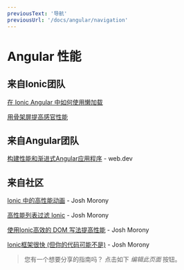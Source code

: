 ```yaml
---
previousText: '导航'
previousUrl: '/docs/angular/navigation'
---
```


# Angular 性能

## 来自Ionic团队

[在 Ionic Angular 中如何使用懒加载](https://ionicframework.com/blog/how-to-lazy-load-in-ionic-angular/)

[用骨架屏提高感官性能](https://ionicframework.com/blog/improved-perceived-performance-with-skeleton-screens/)

## 来自Angular团队

[构建性能和渐进式Angular应用程序](https://web.dev/angular) - web.dev

## 来自社区

[Ionic 中的高性能动画](https://www.joshmorony.com/high-performance-animations-in-ionic/) - Josh Morony

[高性能列表过滤 Ionic](https://www.joshmorony.com/high-performance-list-filtering-in-ionic-2/) - Josh Morony

[使用Ionic高效的 DOM 写法提高性能](https://www.joshmorony.com/increasing-performance-with-efficient-dom-writes-in-ionic-2/) - Josh Morony

[Ionic框架很快 (但你的代码可能不是)](https://www.joshmorony.com/ionic-framework-is-fast-but-your-code-might-not-be/) - Josh Morony

> 您有一个想要分享的指南吗？ 点击如下 *编辑此页面* 按钮。